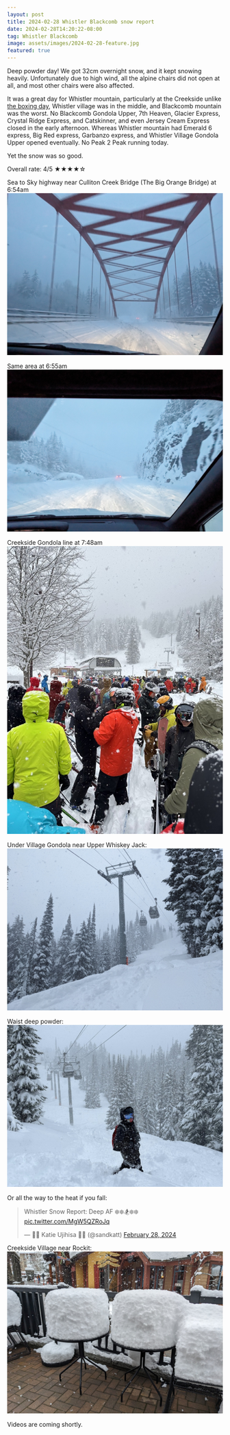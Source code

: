 ```yaml
---
layout: post
title: 2024-02-28 Whistler Blackcomb snow report
date: 2024-02-28T14:20:22-08:00
tag: Whistler Blackcomb
image: assets/images/2024-02-28-feature.jpg
featured: true
---
```

Deep powder day! We got 32cm overnight snow, and it kept snowing heavily. Unfortunately due to high wind, all the alpine chairs did not open at all, and most other chairs were also affected.

It was a great day for Whistler mountain, particularly at the Creekside unlike [the boxing day](/2023-12-26-2023-12-26-whistler-blackcomb-snow-report), Whistler village was in the middle, and Blackcomb mountain was the worst. No Blackcomb Gondola Upper, 7th Heaven, Glacier Express, Crystal Ridge Express, and Catskinner, and even Jersey Cream Express closed in the early afternoon. Whereas Whistler mountain had Emerald 6 express, Big Red express, Garbanzo express, and Whistler Village Gondola Upper opened eventually. No Peak 2 Peak running today.

Yet the snow was so good.

Overall rate: 4/5 ★★★★☆

Sea to Sky highway near Culliton Creek Bridge (The Big Orange Bridge) at 6:54am
![](/assets/images/2024-02-28-big-orange-bridge-654am.jpg)

Same area at 6:55am
![](/assets/images/2024-02-28-sea-to-sky-highway-655am-near-culliton-creek-bridge.jpg)

Creekside Gondola line at 7:48am
![](/assets/images/2024-02-28-creekside-gondola-line-at-748am.jpg)

Under Village Gondola near Upper Whiskey Jack:
![](/assets/images/2024-02-28-under-village-gondola-near-upper-whiskey-jack.jpg)

Waist deep powder:
![](/assets/images/2024-02-28-waist-deep-powder.jpg)

Or all the way to the heat if you fall:
<blockquote class="twitter-tweet"><p lang="en" dir="ltr">Whistler Snow Report: Deep AF ❄️❄️🏂❄️❄️ <a href="https://t.co/MgW5QZRoJq">pic.twitter.com/MgW5QZRoJq</a></p>&mdash; 💽💽 Katie Ujihisa 💽💽 (@sandkatt) <a href="https://twitter.com/sandkatt/status/1762934752393539951?ref_src=twsrc%5Etfw">February 28, 2024</a></blockquote> <script async src="https://platform.twitter.com/widgets.js" charset="utf-8"></script>

Creekside Village near Rockit:
![](/assets/images/2024-02-28-creekside-village-rockit.jpg)

Videos are coming shortly.
